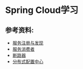 # Spring Cloud学习
## 参考资料:
* [服务注册与发现](http://blog.didispace.com/springcloud1/)
* [服务消费者](http://blog.didispace.com/springcloud2/)
* [断路器](http://blog.didispace.com/springcloud3/)
* [分布式配置中心](http://blog.didispace.com/springcloud4/)

